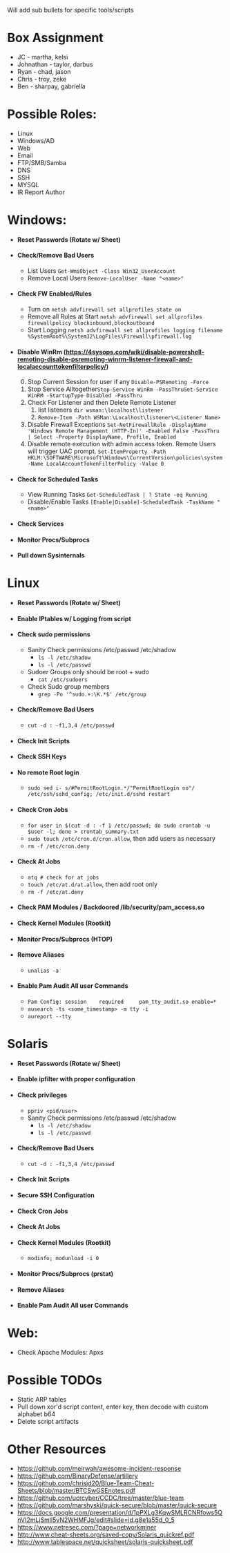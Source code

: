 Will add sub bullets for specific tools/scripts
# Box Assignment
- JC - martha, kelsi
- Johnathan - taylor, darbus
- Ryan - chad, jason
- Chris - troy, zeke
- Ben - sharpay, gabriella

# Possible Roles:
-	Linux
-	Windows/AD
-	Web
-	Email
-	FTP/SMB/Samba
-	DNS
-	SSH
-	MYSQL
- IR Report Author 

# Windows:
- #### Reset Passwords (Rotate w/ Sheet)
- #### Check/Remove Bad Users
	- List Users ```Get-WmiObject -Class Win32_UserAccount```
	- Remove Local Users ```Remove-LocalUser -Name "<name>"```
- #### Check FW Enabled/Rules
	- Turn on ```netsh advfirewall set allprofiles state on```
	- Remove all Rules at Start ```netsh advfirewall set allprofiles firewallpolicy blockinbound,blockoutbound```
	- Start Logging ```netsh advfirewall set allprofiles logging filename %SystemRoot%\System32\LogFiles\Firewall\pfirewall.log```
- #### Disable WinRm (https://4sysops.com/wiki/disable-powershell-remoting-disable-psremoting-winrm-listener-firewall-and-localaccounttokenfilterpolicy/)
	 0. Stop Current Session for user if any ```Disable-PSRemoting -Force```
	 1. Stop Service Alltogether```Stop-Service WinRm -PassThruSet-Service WinRM -StartupType Disabled -PassThru```
	 2. Check For Listener and then Delete Remote Listener
		1. list listeners ```dir wsman:\localhost\listener```
		2. ```Remove-Item -Path WSMan:\Localhost\listener\<Listener Name>```
	 3. Disable Firewall Exceptions
		```Set-NetFirewallRule -DisplayName 'Windows Remote Management (HTTP-In)' -Enabled False -PassThru | Select -Property DisplayName, Profile, Enabled```
	 4. Disable remote execution with admin access token. Remote Users will trigger UAC prompt.
		```Set-ItemProperty -Path HKLM:\SOFTWARE\Microsoft\Windows\CurrentVersion\policies\system -Name LocalAccountTokenFilterPolicy -Value 0```
- #### Check for Scheduled Tasks
	- View Running Tasks ```Get-ScheduledTask | ? State -eq Running```
	- Disable/Enable Tasks ```[Enable|Disable]-ScheduledTask -TaskName "<name>"```
- #### Check Services
- #### Monitor Procs/Subprocs
- #### Pull down Sysinternals

# Linux
- #### Reset Passwords (Rotate w/ Sheet)
- #### Enable IPtables w/ Logging from script
- #### Check sudo permissions
    - Sanity Check permissions /etc/passwd /etc/shadow
        - ```ls -l /etc/shadow```
        - ```ls -l /etc/passwd```
    - Sudoer Groups only should be root + sudo
        - ```cat /etc/sudoers```
    -  Check Sudo group members
        - ```grep -Po '^sudo.+:\K.*$' /etc/group```
- #### Check/Remove Bad Users
    - ```cut -d : -f1,3,4 /etc/passwd```
- #### Check Init Scripts
- #### Check SSH Keys
- #### No remote Root login
    - ```sudo sed i- s/#PermitRootLogin.*/"PermitRootLogin no"/ /etc/ssh/sshd_config; /etc/init.d/sshd restart```
- #### Check Cron Jobs
    - ```for user in $(cut -d : -f 1 /etc/passwd; do sudo crontab -u $user -l; done > crontab_summary.txt```
	- ```sudo touch /etc/cron.d/cron.allow```, then add users as necessary
	- ```rm -f /etc/cron.deny```
- #### Check At Jobs
    - ```atq # check for at jobs```
    - ```touch /etc/at.d/at.allow```, then add root only
    - ```rm -f /etc/at.deny```
		
- #### Check PAM Modules / Backdoored /lib/security/pam_access.so
- #### Check Kernel Modules (Rootkit)
- #### Monitor Procs/Subprocs (HTOP)
- #### Remove Aliases 
    - ```unalias -a```
- #### Enable Pam Audit All user Commands
    - ```Pam Config: session    required     pam_tty_audit.so enable=*```
    - ```ausearch -ts <some_timestamp> -m tty -i```
    - ```aureport --tty```

# Solaris
- #### Reset Passwords (Rotate w/ Sheet)
- #### Enable ipfilter with proper configuration
- #### Check privileges
	- ```ppriv <pid/user>```
    - Sanity Check permissions /etc/passwd /etc/shadow
        - ```ls -l /etc/shadow```
        - ```ls -l /etc/passwd```
- #### Check/Remove Bad Users
    - ```cut -d : -f1,3,4 /etc/passwd```
- #### Check Init Scripts
- #### Secure SSH Configuration
- #### Check Cron Jobs
- #### Check At Jobs
- #### Check Kernel Modules (Rootkit)
	-	```modinfo; modunload -i 0```
- #### Monitor Procs/Subprocs (prstat)
- #### Remove Aliases
- #### Enable Pam Audit All user Commands

# Web:
-	Check Apache Modules: Apxs

# Possible TODOs
-	Static ARP tables
-	Pull down xor'd script content, enter key, then decode with custom alphabet b64
-	Delete script artifacts

# Other Resources

- https://github.com/meirwah/awesome-incident-response
- https://github.com/BinaryDefense/artillery
- https://github.com/chrisjd20/Blue-Team-Cheat-Sheets/blob/master/BTCSwGSEnotes.pdf
- https://github.com/ucrcyber/CCDC/tree/master/blue-team
- https://github.com/marshyski/quick-secure/blob/master/quick-secure
- https://docs.google.com/presentation/d/1pPXLg3KqwSMLRCNRfows5QnVI2mLjSmll5vN2WHMFJg/edit#slide=id.g8e1a55d_0_5
- https://www.netresec.com/?page=networkminer
- http://www.cheat-sheets.org/saved-copy/Solaris_quickref.pdf
- http://www.tablespace.net/quicksheet/solaris-quicksheet.pdf
